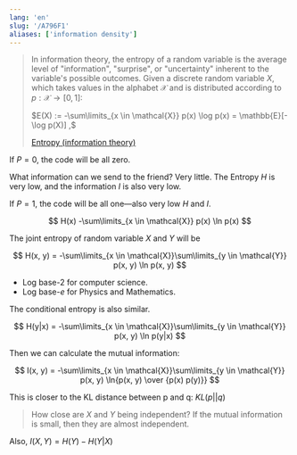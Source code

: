 ```yaml
---
lang: 'en'
slug: '/A796F1'
aliases: ['information density']
---
```


> In information theory, the entropy of a random variable is the average level of "information", "surprise", or "uncertainty" inherent to the variable's possible outcomes. Given a discrete random variable $X$, which takes values in the alphabet $\mathcal{X}$ and is distributed according to $p: \mathcal{X}\to[0, 1]$:
>
> $E(X) := -\sum\limits_{x \in \mathcal{X}} p(x) \log p(x) = \mathbb{E}[-\log p(X)] ,$
>
> [Entropy (information theory)](<https://en.wikipedia.org/wiki/Entropy_(information_theory)>)

If $P = 0$, the code will be all zero.

What information can we send to the friend? Very little. The Entropy $H$ is very low, and the information $I$ is also very low.

If $P = 1$, the code will be all one—also very low $H$ and $I$.

$$
H(x) -\sum\limits_{x \in \mathcal{X}} p(x) \ln p(x)
$$

The joint entropy of random variable $X$ and $Y$ will be

$$
H(x, y) = -\sum\limits_{x \in \mathcal{X}}\sum\limits_{y \in \mathcal{Y}} p(x, y) \ln p(x, y)
$$

- Log base-2 for computer science.
- Log base-$e$ for Physics and Mathematics.

The conditional entropy is also similar.

$$
H(y|x) = -\sum\limits_{x \in \mathcal{X}}\sum\limits_{y \in \mathcal{Y}} p(x, y) \ln p(y|x)
$$

Then we can calculate the mutual information:

$$
I(x, y) = -\sum\limits_{x \in \mathcal{X}}\sum\limits_{y \in \mathcal{Y}} p(x, y) \ln{p(x, y) \over {p(x) p(y)}}
$$

This is closer to the KL distance between p and q: $KL(p || q)$

> How close are $X$ and $Y$ being independent? If the mutual information is small, then they are almost independent.

Also, $I(X,Y) = H(Y) - H(Y|X)$
